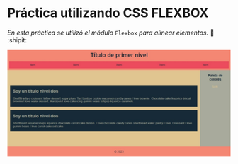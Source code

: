 # Práctica utilizando CSS FLEXBOX

*En esta práctica se utilizó el módulo* `Flexbox` *para alinear elementos.* :paw_prints: :shipit:

![Práctica con la cual se está aprendiendo el modelo de caja](IMG/conFlex.jpeg)